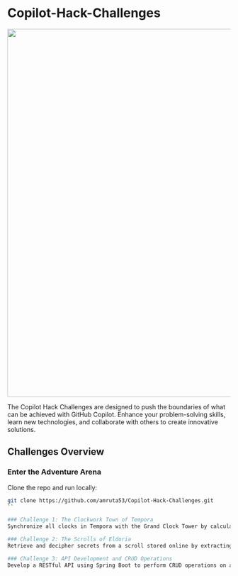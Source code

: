 # Copilot-Hack-Challenges

<a href="#">
    <img src="../Images/copilot-adventures.jpg" style="width: 830px;" />
</a>

The Copilot Hack Challenges are designed to push the boundaries of what can be achieved with GitHub Copilot. Enhance your problem-solving skills, learn new technologies, and collaborate with others to create innovative solutions.

## Challenges Overview

### Enter the Adventure Arena
Clone the repo and run locally:

```bash
git clone https://github.com/amruta53/Copilot-Hack-Challenges.git
``

### Challenge 1: The Clockwork Town of Tempora
Synchronize all clocks in Tempora with the Grand Clock Tower by calculating and adjusting time differences.

### Challenge 2: The Scrolls of Eldoria
Retrieve and decipher secrets from a scroll stored online by extracting data surrounded by specific markers using regular expressions.

### Challenge 3: API Development and CRUD Operations
Develop a RESTful API using Spring Boot to perform CRUD operations on a list of items, including exception handling and optional database integration.
